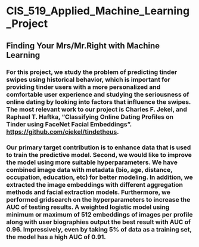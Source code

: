 # CIS_519_Applied_Machine_Learning_Project
##  **Finding Your Mrs/Mr.Right with Machine Learning**

### For this project, we study the problem of predicting tinder swipes using historical behavior, which is important for providing tinder users with a more personalized and comfortable user experience and studying the seriousness of online dating by looking into factors that influence the swipes. The most relevant work to our project is Charles F. Jekel, and Raphael T. Haftka, “Classifying Online Dating Profiles on Tinder using FaceNet Facial Embeddings”. https://github.com/cjekel/tindetheus. 

### Our primary target contribution is to enhance data that is used to train the predictive model. Second, we would like to improve the model using more suitable hyperparameters. We have combined image data with metadata (bio, age, distance,  occupation, education, etc) for better modeling. In addition, we extracted the image embeddings with different aggregation methods and facial extraction models. Furthermore, we performed gridsearch on the hyperparameters to increase the AUC of testing results. A weighted logistic model using minimum or maximum of 512 embeddings of images per profile along with user biographies output the best result with AUC of 0.96. Impressively, even by taking 5% of data as a training set, the model has a high AUC of 0.91.

